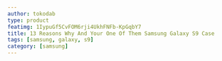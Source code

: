 ```yaml
---
author: tokodab
type: product
featimg: 1IypuGf5CvFOM6rji4UkhFNFb-KpGqbY7
title: 13 Reasons Why And Your One Of Them Samsung Galaxy S9 Case
tags: [samsung, galaxy, s9]
category: [samsung]
---
```


